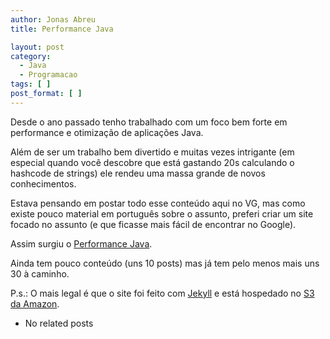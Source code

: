 ```yaml
---
author: Jonas Abreu
title: Performance Java

layout: post
category:
  - Java
  - Programacao
tags: [ ]
post_format: [ ]
---
```

Desde o ano passado tenho trabalhado com um foco bem forte em performance e otimização de aplicações Java.

Além de ser um trabalho bem divertido e muitas vezes intrigante (em especial quando você descobre que está gastando 20s calculando o hashcode de strings) ele rendeu uma massa grande de novos conhecimentos.

Estava pensando em postar todo esse conteúdo aqui no VG, mas como existe pouco material em português sobre o assunto, preferi criar um site focado no assunto (e que ficasse mais fácil de encontrar no Google).

Assim surgiu o [Performance Java][1].

Ainda tem pouco conteúdo (uns 10 posts) mas já tem pelo menos mais uns 30 à caminho.

P.s.: O mais legal é que o site foi feito com [Jekyll][2] e está hospedado no [S3 da Amazon][3]. 

*   No related posts












 [1]: http://www.javaperformance.com.br/
 [2]: https://github.com/mojombo/jekyll
 [3]: http://aws.amazon.com/s3/





